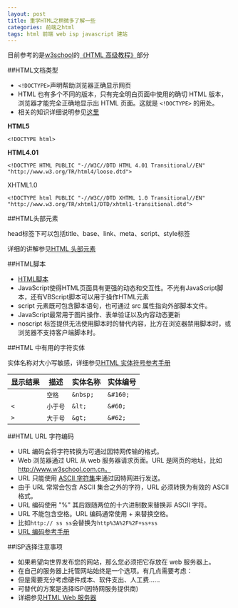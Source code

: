 ```yaml
---
layout: post
title: 重学HTML之稍微多了解一些
categories: 前端之html 
tags: html 前端 web isp javascript 建站
---
```


目前参考的是[w3school](http://www.w3school.com.cn)的[《HTML 高级教程》](http://www.w3school.com.cn/html/html_doctype.asp)部分

##HTML文档类型

* `<!DOCTYPE>`声明帮助浏览器正确显示网页
* HTML 也有多个不同的版本，只有完全明白页面中使用的确切 HTML 版本，浏览器才能完全正确地显示出 HTML 页面。这就是 `<!DOCTYPE>` 的用处。
* 相关的知识详细说明参见[这里](http://www.w3school.com.cn/tags/tag_doctype.asp)

**HTML5**

```
<!DOCTYPE html>
```

**HTML4.01**

```
<!DOCTYPE HTML PUBLIC "-//W3C//DTD HTML 4.01 Transitional//EN"
"http://www.w3.org/TR/html4/loose.dtd">
```

XHTML1.0

```
<!DOCTYPE html PUBLIC "-//W3C//DTD XHTML 1.0 Transitional//EN"
"http://www.w3.org/TR/xhtml1/DTD/xhtml1-transitional.dtd">
```

##HTML头部元素

head标签下可以包括title、base、link、meta、script、style标签

详细的讲解参见[HTML 头部元素](http://www.w3school.com.cn/html/html_head.asp)

##HTML脚本

* [HTML脚本](http://www.w3school.com.cn/html/html_scripts.asp)
* JavaScript使得HTML页面具有更强的动态和交互性。不光有JavaScript脚本，还有VBScript脚本可以用于操作HTML元素
* script 元素既可包含脚本语句，也可通过 src 属性指向外部脚本文件。
* JavaScript最常用于图片操作、表单验证以及内容动态更新
* noscript 标签提供无法使用脚本时的替代内容，比方在浏览器禁用脚本时，或浏览器不支持客户端脚本时。

##HTML 中有用的字符实体

实体名称对大小写敏感，详细参见[HTML 实体符号参考手册](http://www.w3school.com.cn/tags/html_ref_entities.html)

   显示结果   |      描述      |   实体名称    |   实体编号
------------ | ------------- | ------------ |----------
   	         |  `空格` 	      |   `&nbsp;`    |  `&#160;`
`<` 	         |       `小于号`    |      `&lt;`  |   `&#60;`
`>` 	         |       `大于号`   |      `&gt;`  |   `&#62;`

##HTML URL 字符编码

* URL 编码会将字符转换为可通过因特网传输的格式。
* Web 浏览器通过 URL 从 web 服务器请求页面。URL 是网页的地址，比如 http://www.w3school.com.cn。
* URL 只能使用 [ASCII 字符集](http://www.w3school.com.cn/tags/html_ref_ascii.asp)来通过因特网进行发送。
* 由于 URL 常常会包含 ASCII 集合之外的字符，URL 必须转换为有效的 ASCII 格式。
* URL 编码使用 "%" 其后跟随两位的十六进制数来替换非 ASCII 字符。
* URL 不能包含空格。URL 编码通常使用 + 来替换空格。
* 比如`http:// ss ss`会替换为`http%3A%2F%2F+ss+ss`
* [URL 编码参考手册](http://www.w3school.com.cn/tags/html_ref_urlencode.html)

##ISP选择注意事项

* 如果希望向世界发布您的网站，那么您必须把它存放在 web 服务器上。
* 在自己的服务器上托管网站始终是一个选项。有几点需要考虑：
* 但是需要充分考虑硬件成本、软件支出、人工费……
* 可替代的方案是选择ISP(因特网服务提供商)
* 详细参见[HTML Web 服务器](http://www.w3school.com.cn/html/html_webserver.asp)
